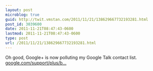 ```yaml
---
layout: post
microblog: true
guid: http://twit.vmstan.com/2011/11/21/138629667732193281.html
post_id: 3039600
date: 2011-11-21T08:47:43-0600
lastmod: 2011-11-21T08:47:43-0600
type: post
url: /2011/11/21/138629667732193281.html
---
```

Oh good, Google+ is now polluting my Google Talk contact list. <a href="http://www.google.com/support/plus/bin/answer.py?answer=1709883&topic=1257279">google.com/support/plus/b…</a>
